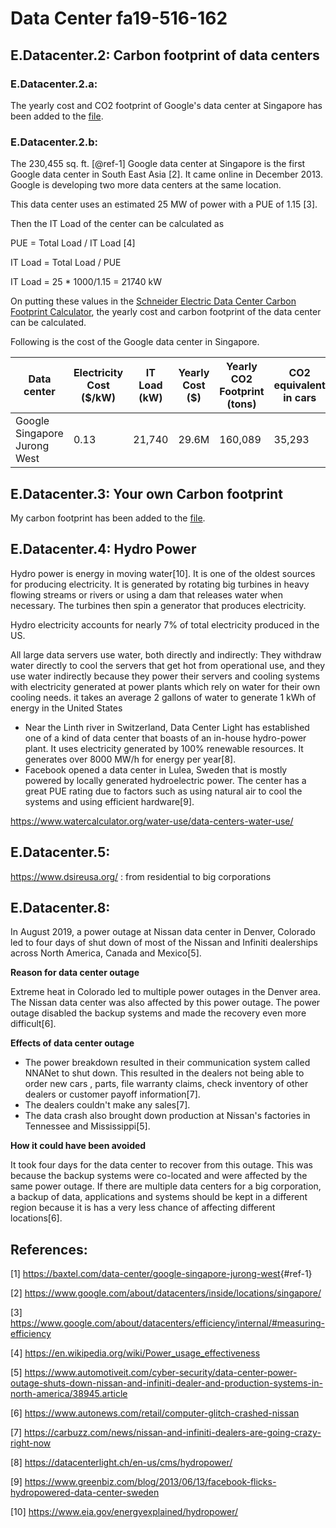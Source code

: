 # Data Center fa19-516-162

## E.Datacenter.2: Carbon footprint of data centers

### E.Datacenter.2.a:

The yearly cost and CO2 footprint of Google's data center at Singapore has been
added to the [file](https://docs.google.com/spreadsheets/d/1gh869zfjA4sVxL8-ga0af2_HLTTuOoD1IReuRSrbq4I/edit#gid=0).

### E.Datacenter.2.b:

The 230,455 sq. ft. [@ref-1] Google data center at Singapore is the first Google
data center in South East Asia [2]. It came online in December 2013. Google is
developing two more data centers at the same location.

This data center uses an estimated 25 MW of power with a PUE of 1.15 [3].

Then the IT Load of the center can be calculated as 

PUE = Total Load / IT Load [4]

IT Load = Total Load / PUE

IT Load = 25 * 1000/1.15 =  21740 kW

On putting these values in the [Schneider Electric Data Center Carbon
Footprint Calculator](https://www.schneider-electric.com/en/work/solutions/system/s1/data-center-and-network-systems/trade-off-tools/data-center-carbon-footprint-comparison-calculator/), the yearly cost and carbon footprint of
 the data center can be calculated.
 
 Following is the cost of the Google data center in Singapore.

| Data center |	Electricity Cost ($/kW) |	IT Load (kW) |	Yearly Cost ($) | Yearly CO2 Footprint (tons) |	CO2 equivalent in cars |
| --- | --- | --- | --- | --- | --- |
| Google Singapore Jurong West | 0.13 |	21,740 |	29.6M |	160,089 |	35,293 |


## E.Datacenter.3: Your own Carbon footprint

My carbon footprint has been added to the
[file](https://docs.google.com/spreadsheets/d/1gh869zfjA4sVxL8-ga0af2_HLTTuOoD1IReuRSrbq4I/edit#gid=314181983).

## E.Datacenter.4: Hydro Power

Hydro power is energy in moving water[10]. It is one of the oldest sources for
producing electricity. It is generated by rotating big turbines in heavy flowing
streams or rivers or using a dam that releases water when necessary. The
turbines then spin a generator that produces electricity.

Hydro electricity accounts for nearly 7% of total electricity produced in the
US.

All large data servers use water, both directly and indirectly: They withdraw water directly to cool the servers that get hot from operational use, and they use water indirectly because they power their servers and cooling systems with electricity generated at power plants which rely on water for their own cooling needs.
it takes an average 2 gallons of water to generate 1 kWh of energy in the United States

* Near the Linth river in Switzerland, Data Center Light has established one of 
a kind of data center that boasts of an in-house hydro-power plant. It uses
electricity generated by 100% renewable resources. It generates over 8000 MW/h
for energy per year[8].
* Facebook opened a data center in Lulea, Sweden that is mostly powered by 
locally generated hydroelectric power. The center has a great PUE rating due to 
factors such as using natural air to cool the systems and using efficient 
hardware[9].

<https://www.watercalculator.org/water-use/data-centers-water-use/>

## E.Datacenter.5:

<https://www.dsireusa.org/> : from residential to big corporations

## E.Datacenter.8:

In August 2019, a power outage at Nissan data center in Denver, Colorado led
to four days of shut down of most of the Nissan and Infiniti dealerships
across North America, Canada and Mexico[5].

**Reason for data center outage** 

Extreme heat in Colorado led to multiple
power outages in the Denver area. The Nissan data center was also affected
by this power outage. The power outage disabled the backup systems and made
the recovery even more difficult[6].
  
**Effects of data center outage**

* The power breakdown resulted in their communication system called NNANet to
shut down. This resulted in the dealers not being able to order new cars
, parts, file warranty claims, check inventory of other dealers or customer
payoff information[7].
* The dealers couldn't make any sales[7].
* The data crash also brought down production at Nissan's factories in
Tennessee and Mississippi[5].

**How it could have been avoided**

It took four days for the data center to recover from this outage. This was
because the backup systems were co-located and were affected by the same power
outage. If there are multiple data centers for a big corporation, a backup of
data, applications and systems should be kept in a different region because
it is has a very less chance of affecting different locations[6].

## References:

[1] <https://baxtel.com/data-center/google-singapore-jurong-west>{#ref-1}

[2] <https://www.google.com/about/datacenters/inside/locations/singapore/>

[3] <https://www.google.com/about/datacenters/efficiency/internal/#measuring-efficiency>

[4] <https://en.wikipedia.org/wiki/Power_usage_effectiveness>

[5] <https://www.automotiveit.com/cyber-security/data-center-power-outage-shuts-down-nissan-and-infiniti-dealer-and-production-systems-in-north-america/38945.article>

[6] <https://www.autonews.com/retail/computer-glitch-crashed-nissan>

[7] <https://carbuzz.com/news/nissan-and-infiniti-dealers-are-going-crazy-right-now>

[8] <https://datacenterlight.ch/en-us/cms/hydropower/>

[9] <https://www.greenbiz.com/blog/2013/06/13/facebook-flicks-hydropowered-data-center-sweden>

[10] <https://www.eia.gov/energyexplained/hydropower/> 


